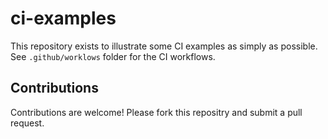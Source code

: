 # ci-examples

This repository exists to illustrate some CI examples as simply as possible. 
See `.github/worklows` folder for the CI workflows.

## Contributions
Contributions are welcome! Please fork this repositry and submit a pull request.